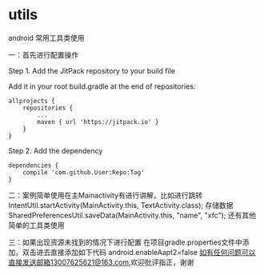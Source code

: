 # utils
android 常用工具类使用

一：首先进行配置操作

Step 1. Add the JitPack repository to your build file

Add it in your root build.gradle at the end of repositories:

	allprojects {
		repositories {
			...
			maven { url 'https://jitpack.io' }
		}
	}
	
Step 2. Add the dependency

	dependencies {
		compile 'com.github.User:Repo:Tag'
	}
	
 二：案例简单使用在主Mainactivity有进行讲解，比如进行跳转
IntentUtil.startActivity(MainActivity.this, TextActivity.class);
存储数据   SharedPreferencesUtil.saveData(MainActivity.this, "name", "xfc");
还有其他简单的工具类使用

 三：如果出现资源未找到的情况下进行配置
  在项目gradle.properties文件中添加，双击进去直接添加如下代码
  android.enableAapt2=false
  如有任何问题可以直接发送邮箱13007625621@163.com,欢迎批评指正，谢谢
  
  
